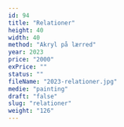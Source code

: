 ```yaml
---
id: 94
title: "Relationer"
height: 40
width: 40
method: "Akryl på lærred"
year: 2023
price: "2000"
exPrice: ""
status: ""
fileName: "2023-relationer.jpg"
medie: "painting"
draft: "false"
slug: "relationer"
weight: "126"
---
```

